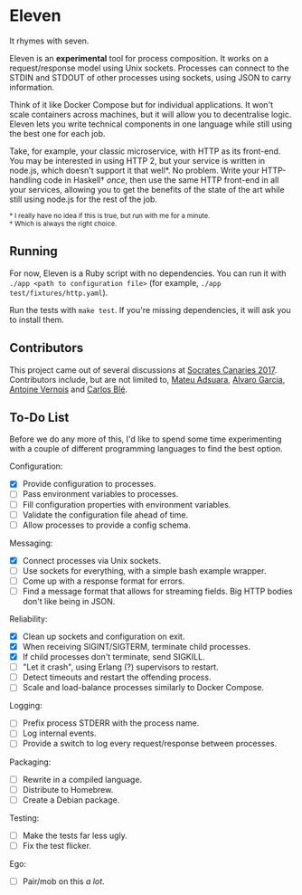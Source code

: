 # Eleven

It rhymes with seven.

Eleven is an **experimental** tool for process composition. It works on a request/response model using Unix sockets. Processes can connect to the STDIN and STDOUT of other processes using sockets, using JSON to carry information.

Think of it like Docker Compose but for individual applications. It won't scale containers across machines, but it will allow you to decentralise logic. Eleven lets you write technical components in one language while still using the best one for each job.

Take, for example, your classic microservice, with HTTP as its front-end. You may be interested in using HTTP 2, but your service is written in node.js, which doesn't support it that well\*. No problem. Write your HTTP-handling code in Haskell† *once*, then use the same HTTP front-end in all your services, allowing you to get the benefits of the state of the art while still using node.js for the rest of the job.

<sup>\* I really have no idea if this is true, but run with me for a minute.</sup><br/>
<sup>† Which is always the right choice.</sup>

## Running

For now, Eleven is a Ruby script with no dependencies. You can run it with `./app <path to configuration file>` (for example, `./app test/fixtures/http.yaml`).

Run the tests with `make test`. If you're missing dependencies, it will ask you to install them.

## Contributors

This project came out of several discussions at [Socrates Canaries 2017][]. Contributors include, but are not limited to, [Mateu Adsuara][@mateuadsuara], [Alvaro Garcia][@alvarobiz], [Antoine Vernois][@avernois] and [Carlos Blé][@carlosble].

[Socrates Canaries 2017]: https://www.socracan.com/
[@alvarobiz]: https://twitter.com/alvarobiz
[@avernois]: https://twitter.com/avernois
[@carlosble]: https://twitter.com/carlosble
[@mateuadsuara]: https://twitter.com/mateuadsuara

## To-Do List

Before we do any more of this, I'd like to spend some time experimenting with a couple of different programming languages to find the best option.

Configuration:
- [x] Provide configuration to processes.
- [ ] Pass environment variables to processes.
- [ ] Fill configuration properties with environment variables.
- [ ] Validate the configuration file ahead of time.
- [ ] Allow processes to provide a config schema.

Messaging:
- [x] Connect processes via Unix sockets.
- [ ] Use sockets for everything, with a simple bash example wrapper.
- [ ] Come up with a response format for errors.
- [ ] Find a message format that allows for streaming fields. Big HTTP bodies don't like being in JSON.

Reliability:
- [x] Clean up sockets and configuration on exit.
- [x] When receiving SIGINT/SIGTERM, terminate child processes.
- [x] If child processes don't terminate, send SIGKILL.
- [ ] "Let it crash", using Erlang (?) supervisors to restart.
- [ ] Detect timeouts and restart the offending process.
- [ ] Scale and load-balance processes similarly to Docker Compose.

Logging:
- [ ] Prefix process STDERR with the process name.
- [ ] Log internal events.
- [ ] Provide a switch to log every request/response between processes.

Packaging:
- [ ] Rewrite in a compiled language.
- [ ] Distribute to Homebrew.
- [ ] Create a Debian package.

Testing:
- [ ] Make the tests far less ugly.
- [ ] Fix the test flicker.

Ego:
- [ ] Pair/mob on this *a lot*.
